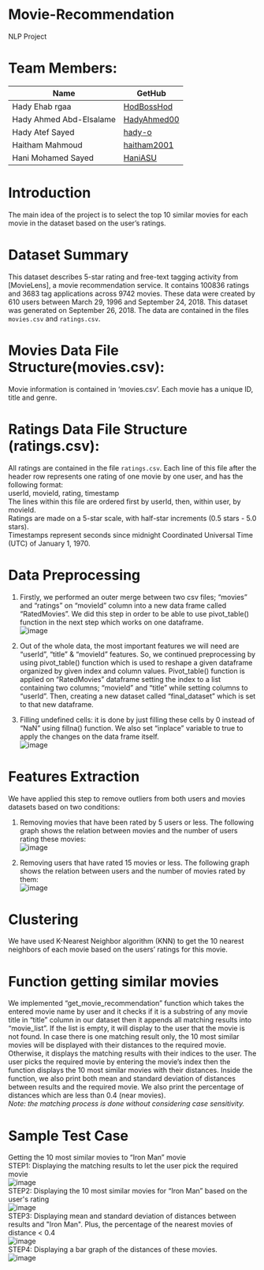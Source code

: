 # Movie-Recommendation
 NLP Project  
 # Team Members:
|         Name  | GetHub |
| ------------- | ------------- |
| Hady Ehab rgaa  |[HodBossHod](https://github.com/HodBossHod)  |
| Hady Ahmed Abd-Elsalame  | [HadyAhmed00](https://github.com/HadyAhmed00)  |
| Hady Atef Sayed  | [hady-o](https://github.com/hady-o)  |
| Haitham Mahmoud  | [haitham2001](https://github.com/haitham2001)  |
| Hani Mohamed Sayed  | [HaniASU](https://github.com/HaniASU)  |
# Introduction  
The main idea of the project is to select the top 10 similar movies for each movie in the dataset based on the user’s ratings.  
# Dataset Summary  
This dataset describes 5-star rating and free-text tagging activity from [MovieLens], a movie recommendation service.  It contains 100836 ratings and 3683 tag applications across 9742 movies. These data were created by 610 users between March 29, 1996 and September 24, 2018. This dataset was generated on September 26, 2018. The data are contained in the files `movies.csv` and `ratings.csv`.    
# Movies Data File Structure(movies.csv):
Movie information is contained in ‘movies.csv’. Each movie has a unique ID, title and genre.  
# Ratings Data File Structure (ratings.csv):  
All ratings are contained in the file `ratings.csv`. Each line of this file after the header row represents one rating of one movie by one user, and has the following format:  
    userId, movieId, rating, timestamp  
The lines within this file are ordered first by userId, then, within user, by movieId.  
Ratings are made on a 5-star scale, with half-star increments (0.5 stars - 5.0 stars).  
Timestamps represent seconds since midnight Coordinated Universal Time (UTC) of January 1, 1970.  
# Data Preprocessing  
1.	Firstly, we performed an outer merge between two csv files; “movies” and “ratings” on “movieId” column into a new data frame called “RatedMovies”. We did this step in order to be able to use pivot_table() function in the next step which works on one dataframe.  
   ![image](https://user-images.githubusercontent.com/64103395/179240593-6f1a1683-52bc-46d4-a95d-1037f4914477.png)

2.	Out of the whole data, the most important features we will need are “userId”, “title” & “movieId” features. So, we continued preprocessing by using pivot_table() function which is used to reshape a given dataframe organized by given index and column values. Pivot_table() function is applied on “RatedMovies” dataframe setting the index to a list containing two columns; “movieId” and “title” while setting columns to “userId”. Then, creating a new dataset called “final_dataset” which is set to that new dataframe.   
   
3.	Filling undefined cells: it is done by just filling these cells by 0 instead of “NaN” using fillna() function. We also set “inplace” variable to true to apply the changes on the data frame itself.  
   ![image](https://user-images.githubusercontent.com/64103395/179240930-5405f307-0d29-4fd7-9606-09a698c559e4.png)

# Features Extraction
We have applied this step to remove outliers from both users and movies datasets based on two conditions:
1.	Removing movies that have been rated by 5 users or less.  The following graph shows the relation between movies and the number of users rating these movies:  
   ![image](https://user-images.githubusercontent.com/64103395/179242385-1e8eba21-b2f5-4028-aece-5e145e540f30.png)

2.	Removing users that have rated 15 movies or less.  The following graph shows the relation between users and the number of movies rated by them:  
   ![image](https://user-images.githubusercontent.com/64103395/179242768-67ab83d0-d069-4d80-b965-3694b210b56f.png)

# Clustering
We have used K-Nearest Neighbor algorithm (KNN) to get the 10 nearest neighbors of each movie based on the users’ ratings for this movie.  
# Function getting similar movies
We implemented “get_movie_recommendation” function which takes the entered movie name by user and it checks if it is a substring of any movie title in “title” column in our dataset then it appends all matching results into “movie_list”. If the list is empty, it will display to the user that the movie is not found. In case there is one matching result only, the 10 most similar movies will be displayed with their distances to the required movie. Otherwise, it displays the matching results with their indices to the user. The user picks the required movie by entering the movie’s index then the function displays the 10 most similar movies with their distances. Inside the function, we also print both mean and standard deviation of distances between results and the required movie. We also print the percentage of distances which are less than 0.4 (near movies).   
*Note: the matching process is done without considering case sensitivity.*  
# Sample Test Case
Getting the 10 most similar movies to “Iron Man” movie  
STEP1: Displaying the matching results to let the user pick the required movie  
![image](https://user-images.githubusercontent.com/64103395/179246677-ed9fda0d-f483-43c6-8be7-5e42f0cf86b2.png)  
STEP2: Displaying the 10 most similar movies for “Iron Man” based on the user's rating   
![image](https://user-images.githubusercontent.com/64103395/179246888-52ee0f0d-9ff8-47bb-b978-d608e18b0e3f.png)  
STEP3: Displaying mean and standard deviation of distances between results and "Iron Man". Plus, the percentage of the nearest movies of   distance < 0.4  
![image](https://user-images.githubusercontent.com/64103395/179278153-99afe8db-d0a9-42d7-8a41-05910bd65e61.png)  
STEP4: Displaying a bar graph of the distances of these movies.  
![image](https://user-images.githubusercontent.com/64103395/179248646-05d67a32-e647-49ca-9df5-c92ee9264f4f.png)
